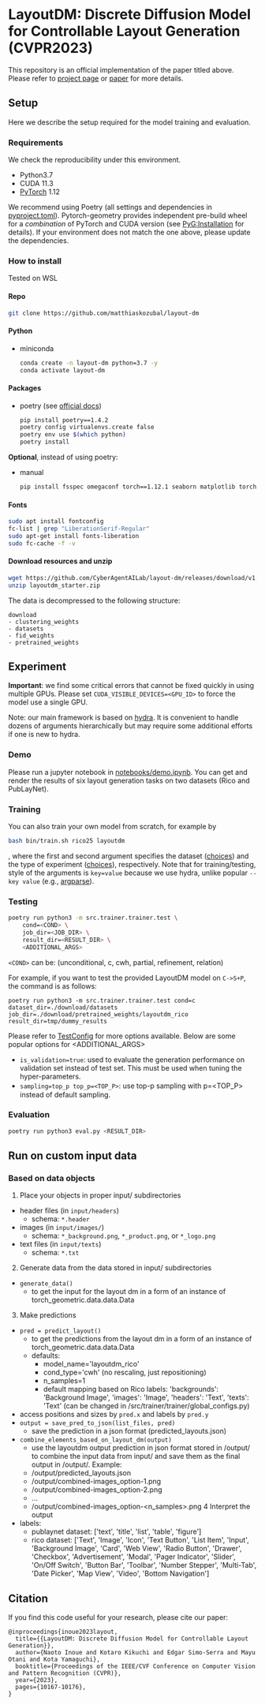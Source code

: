 # LayoutDM: Discrete Diffusion Model for Controllable Layout Generation (CVPR2023)
This repository is an official implementation of the paper titled above.
Please refer to [project page](https://cyberagentailab.github.io/layout-dm/) or [paper](https://arxiv.org/abs/2303.08137) for more details.

## Setup
Here we describe the setup required for the model training and evaluation.

### Requirements
We check the reproducibility under this environment.
- Python3.7
- CUDA 11.3
- [PyTorch](https://pytorch.org/get-started/locally/) 1.12

We recommend using Poetry (all settings and dependencies in [pyproject.toml](pyproject.toml)).
Pytorch-geometry provides independent pre-build wheel for a *combination* of PyTorch and CUDA version (see [PyG:Installation](https://pytorch-geometric.readthedocs.io/en/latest/install/installation.html
) for details). If your environment does not match the one above, please update the dependencies.


### How to install
Tested on WSL

#### Repo
  ```bash
  git clone https://github.com/matthiaskozubal/layout-dm
  ```

#### Python 
- miniconda
  ```bash
  conda create -n layout-dm python=3.7 -y
  conda activate layout-dm
  ```

#### Packages
- poetry (see [official docs](https://python-poetry.org/docs/))
  ```bash
  pip install poetry==1.4.2
  poetry config virtualenvs.create false
  poetry env use $(which python)
  poetry install  
  ```

**Optional**, instead of using poetry:
- manual 
  ```bash
  pip install fsspec omegaconf torch==1.12.1 seaborn matplotlib torch-geometric==2.3.1 torchaudio==0.12.1 torchvision==0.13.1 hydra-core==1.1.2
  ```

#### Fonts
  ```bash
  sudo apt install fontconfig
  fc-list | grep "LiberationSerif-Regular"
  sudo apt-get install fonts-liberation
  sudo fc-cache -f -v
```

#### Download resources and unzip
``` bash
wget https://github.com/CyberAgentAILab/layout-dm/releases/download/v1.0.0/layoutdm_starter.zip
unzip layoutdm_starter.zip
```

The data is decompressed to the following structure:
```
download
- clustering_weights
- datasets
- fid_weights
- pretrained_weights
```

## Experiment
**Important**: we find some critical errors that cannot be fixed quickly in using multiple GPUs. Please set `CUDA_VISIBLE_DEVICES=<GPU_ID>` to force the model use a single GPU.

Note: our main framework is based on [hydra](https://hydra.cc/). It is convenient to handle dozens of arguments hierarchically but may require some additional efforts if one is new to hydra.

### Demo
Please run a jupyter notebook in [notebooks/demo.ipynb](notebooks/demo.ipynb). You can get and render the results of six layout generation tasks on two datasets (Rico and PubLayNet).

### Training
You can also train your own model from scratch, for example by

```bash
bash bin/train.sh rico25 layoutdm
```

, where the first and second argument specifies the dataset ([choices](src/trainer/trainer/config/dataset)) and the type of experiment ([choices](src/trainer/trainer/config/experiment)), respectively.
Note that for training/testing, style of the arguments is `key=value` because we use hydra, unlike popular `--key value` (e.g., [argparse](https://docs.python.org/3/library/argparse.html)).

### Testing

```bash
poetry run python3 -m src.trainer.trainer.test \
    cond=<COND> \
    job_dir=<JOB_DIR> \
    result_dir=<RESULT_DIR> \
    <ADDITIONAL_ARGS>
```
`<COND>` can be: (unconditional, c, cwh, partial, refinement, relation)

For example, if you want to test the provided LayoutDM model on `C->S+P`, the command is as follows:
```
poetry run python3 -m src.trainer.trainer.test cond=c dataset_dir=./download/datasets job_dir=./download/pretrained_weights/layoutdm_rico result_dir=tmp/dummy_results
```

Please refer to [TestConfig](src/trainer/trainer/hydra_configs.py#L12) for more options available.
Below are some popular options for <ADDITIONAL_ARGS>
- `is_validation=true`: used to evaluate the generation performance on validation set instead of test set. This must be used when tuning the hyper-parameters.
- `sampling=top_p top_p=<TOP_P>`: use top-p sampling with p=<TOP_P>　instead of default sampling.

### Evaluation
```bash
poetry run python3 eval.py <RESULT_DIR>
```

## Run on custom input data
### Based on data objects 
1. Place your objects in proper input/ subdirectories
  - header files (in `input/headers`)
    - schema: `*.header`
  - images (in `input/images/`)
    - schema: `*_background.png`, `*_product.png`, or `*_logo.png`
  - text files (in `input/texts`)
    - schema: `*.txt`
2. Generate data from the data stored in input/ subdirectories
  - `generate_data()`
    - to get the input for the layout dm in a form of an instance of torch_geometric.data.data.Data
3. Make predictions
  - `pred = predict_layout()`
    - to get the predictions from the layout dm in a form of an instance of torch_geometric.data.data.Data
    - defaults:
      - model_name='layoutdm_rico'
      - cond_type='cwh' (no rescaling, just repositioning)
      - n_samples=1
      - default mapping based on Rico labels: 'backgrounds': 'Background Image', 'images': 'Image', 'headers': 'Text', 'texts': 'Text' (can be changed in /src/trainer/trainer/global_configs.py)
  - access positions and sizes by `pred.x` and labels by `pred.y`
  - `output = save_pred_to_json(list_files, pred)`
    - save the prediction in a json format (predicted_layouts.json)
  - `combine_elements_based_on_layout_dm(output)`
    - use the layoutdm output prediction in json format stored in /output/ to combine the input data from input/ and save them as the final output in /output/. Example:
    - /output/predicted_layouts.json
    - /output/combined-images_option-1.png
    - /output/combined-images_option-2.png
    - ...
    - /output/combined-images_option-<n_samples>.png
4 Interpret the output
  - labels:
    - publaynet dataset: ['text', 'title', 'list', 'table', 'figure']
    - rico dataset: ['Text', 'Image', 'Icon', 'Text Button', 'List Item', 'Input', 'Background Image', 'Card', 'Web View', 'Radio Button', 'Drawer', 'Checkbox', 'Advertisement', 'Modal', 'Pager Indicator', 'Slider', 'On/Off Switch', 'Button Bar', 'Toolbar', 'Number Stepper', 'Multi-Tab', 'Date Picker', 'Map View', 'Video', 'Bottom Navigation']


## Citation

If you find this code useful for your research, please cite our paper:

```
@inproceedings{inoue2023layout,
  title={{LayoutDM: Discrete Diffusion Model for Controllable Layout Generation}},
  author={Naoto Inoue and Kotaro Kikuchi and Edgar Simo-Serra and Mayu Otani and Kota Yamaguchi},
  booktitle={Proceedings of the IEEE/CVF Conference on Computer Vision and Pattern Recognition (CVPR)},
  year={2023},
  pages={10167-10176},
}
```
